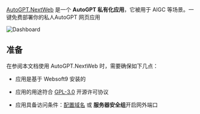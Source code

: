 [AutoGPT.NextWeb](https://github.com/ConnectAI-E/AutoGPT-Next-Web) 是一个 **AutoGPT 私有化应用**，它被用于 AIGC  等场景。一键免费部署你的私人AutoGPT 网页应用


![Dashboard](https://libs.websoft9.com/Websoft9/DocsPicture/zh/autogptnextweb/autogptnextweb-gui-websoft9.png)


## 准备

在参阅本文档使用 AutoGPT.NextWeb 时，需要确保如下几点：

- 应用是基于 Websoft9 安装的

- 应用的用途符合 [GPL-3.0](https://opensource.org/licenses/GPL-3.0) 开源许可协议

- 应用具备访问条件：[配置域名](./guide/appsetdomain) 或 **服务器安全组**开启网外端口